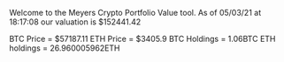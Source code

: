 Welcome to the Meyers Crypto Portfolio Value tool. 
As of 05/03/21 at 18:17:08 our valuation is $152441.42 

BTC Price = $57187.11
 ETH Price = $3405.9
BTC Holdings = 1.06BTC
 ETH holdings = 26.960005962ETH 
